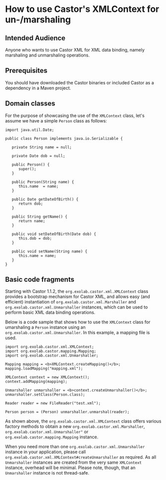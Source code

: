# How to use Castor's XMLContext for un-/marshaling

## Intended Audience

Anyone who wants to use Castor XML for XML data binding, namely marshaling and 
unmarshaling operations.
        
## Prerequisites

You should have downloaded the Castor binaries or included Castor as a dependency in a 
Maven project.
    
## Domain classes
    
For the purpose of showcasing the use of the `XMLContext` class, let's assume we 
have a simple `Person` class as follows:
     
```
import java.util.Date;

public class Person implements java.io.Serializable {

   private String name = null;

   private Date dob = null;

   public Person() {
      super();
   }

   public Person(String name) {
      this.name  = name;
   }

   public Date getDateOfBirth() {
      return dob;
   }

   public String getName() {
      return name;
   }

   public void setDateOfBirth(Date dob) {
      this.dob = dob;
   }

   public void setName(String name) {
      this.name = name;
   }
}
```

## Basic code fragments

   Starting with Castor 1.1.2, the `org.exolab.castor.xml.XMLContext` 
   class provides a bootstrap mechanism for Castor XML, and allows easy (and efficient) 
   instantiation of `org.exolab.castor.xml.Marshaller` and 
   `org.exolab.castor.xml.Unmarshaller` 
   instances, which can be used to perform basic XML data binding operations.
		
   Below is a code sample that shows how to use the `XMLContext` class for 
   umarshaling a `Person` instance using an 
   `org.exolab.castor.xml.Unmarshaller`. In this example, 
   a mapping file is used.
		
```
import org.exolab.castor.xml.XMLContext;
import org.exolab.castor.mapping.Mapping;
import org.exolab.castor.xml.Unmarshaller;
		
Mapping mapping = <b>XMLContext.createMapping()</b>;
mapping.loadMapping("mapping.xml");

XMLContext context = new XMLContext();
context.addMapping(mapping);

Unmarshaller unmarshaller = <b>context.createUnmarshaller()</b>;
unmarshaller.setClass(Person.class);

Reader reader = new FileReader("test.xml");

Person person = (Person) unmarshaller.unmarshal(reader);
```

		   
   As shown above, the `org.exolab.castor.xml.XMLContext` 
   class offers various factory methods to obtain a new 
   `org.exolab.castor.xml.Marshaller`, 
   `org.exolab.castor.xml.Unmarshaller"` or 
   `org.exolab.castor.mapping.Mapping` instance.
		
   When you need more than one `org.exolab.castor.xml.Unmarshaller` 
   instance in your application, please call 
   `org.exolab.castor.xml.XMLContext#createUnmarshaller` as required. As all 
   `Unmarshaller` instances are created from the very same `XMLContext` 
   instance, overhead will be minimal. Please note, though, that an 
   `Unmarshaller` instance is not thread-safe.
